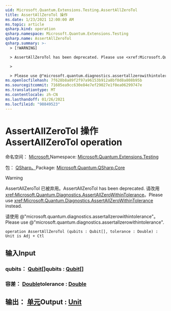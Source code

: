 ```yaml
---
uid: Microsoft.Quantum.Extensions.Testing.AssertAllZeroTol
title: AssertAllZeroTol 操作
ms.date: 1/23/2021 12:00:00 AM
ms.topic: article
qsharp.kind: operation
qsharp.namespace: Microsoft.Quantum.Extensions.Testing
qsharp.name: AssertAllZeroTol
qsharp.summary: >-
  > [!WARNING]

  > AssertAllZeroTol has been deprecated. Please use <xref:Microsoft.Quantum.Diagnostics.AssertAllZeroWithinTolerance> instead.

  >

  > Please use @"microsoft.quantum.diagnostics.assertallzerowithintolerance".
ms.openlocfilehash: 7f628b8a89f2f97a96153b912a8bf0d8a808b95b
ms.sourcegitcommit: 71605ea9cc630e84e7ef29027e1f0ea06299747e
ms.translationtype: MT
ms.contentlocale: zh-CN
ms.lasthandoff: 01/26/2021
ms.locfileid: "98849523"
---
```

# <a name="assertallzerotol-operation"></a><span data-ttu-id="2dd45-102">AssertAllZeroTol 操作</span><span class="sxs-lookup"><span data-stu-id="2dd45-102">AssertAllZeroTol operation</span></span>

<span data-ttu-id="2dd45-103">命名空间： [Microsoft.](xref:Microsoft.Quantum.Extensions.Testing)</span><span class="sxs-lookup"><span data-stu-id="2dd45-103">Namespace: [Microsoft.Quantum.Extensions.Testing](xref:Microsoft.Quantum.Extensions.Testing)</span></span>

<span data-ttu-id="2dd45-104">包： [QSharp。](https://nuget.org/packages/Microsoft.Quantum.QSharp.Core)</span><span class="sxs-lookup"><span data-stu-id="2dd45-104">Package: [Microsoft.Quantum.QSharp.Core](https://nuget.org/packages/Microsoft.Quantum.QSharp.Core)</span></span>


> [!WARNING]
> <span data-ttu-id="2dd45-105">AssertAllZeroTol 已被弃用。</span><span class="sxs-lookup"><span data-stu-id="2dd45-105">AssertAllZeroTol has been deprecated.</span></span> <span data-ttu-id="2dd45-106">请改用 <xref:Microsoft.Quantum.Diagnostics.AssertAllZeroWithinTolerance>。</span><span class="sxs-lookup"><span data-stu-id="2dd45-106">Please use <xref:Microsoft.Quantum.Diagnostics.AssertAllZeroWithinTolerance> instead.</span></span>
>
> <span data-ttu-id="2dd45-107">请使用 @"microsoft.quantum.diagnostics.assertallzerowithintolerance"。</span><span class="sxs-lookup"><span data-stu-id="2dd45-107">Please use @"microsoft.quantum.diagnostics.assertallzerowithintolerance".</span></span>



```qsharp
operation AssertAllZeroTol (qubits : Qubit[], tolerance : Double) : Unit is Adj + Ctl
```


## <a name="input"></a><span data-ttu-id="2dd45-108">输入</span><span class="sxs-lookup"><span data-stu-id="2dd45-108">Input</span></span>

### <a name="qubits--qubit"></a><span data-ttu-id="2dd45-109">qubits： [Qubit](xref:microsoft.quantum.lang-ref.qubit)[]</span><span class="sxs-lookup"><span data-stu-id="2dd45-109">qubits : [Qubit](xref:microsoft.quantum.lang-ref.qubit)[]</span></span>




### <a name="tolerance--double"></a><span data-ttu-id="2dd45-110">容差： [Double](xref:microsoft.quantum.lang-ref.double)</span><span class="sxs-lookup"><span data-stu-id="2dd45-110">tolerance : [Double](xref:microsoft.quantum.lang-ref.double)</span></span>





## <a name="output--unit"></a><span data-ttu-id="2dd45-111">输出： [单元](xref:microsoft.quantum.lang-ref.unit)</span><span class="sxs-lookup"><span data-stu-id="2dd45-111">Output : [Unit](xref:microsoft.quantum.lang-ref.unit)</span></span>

